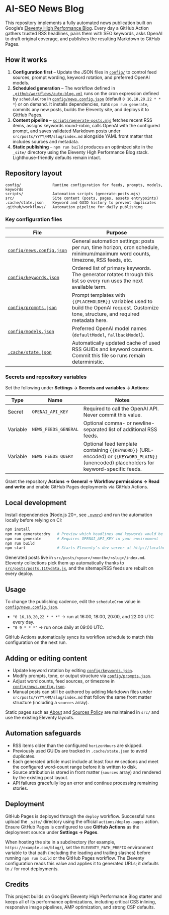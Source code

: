 # AI-SEO News Blog

This repository implements a fully automated news publication built on Google’s [Eleventy High Performance Blog](https://www.industrialempathy.com/posts/eleventy-high-performance-blog/). Every day a GitHub Action gathers trusted RSS headlines, pairs them with SEO keywords, asks OpenAI to draft original coverage, and publishes the resulting Markdown to GitHub Pages.

## How it works

1. **Configuration first** – Update the JSON files in [`config/`](config/) to control feed sources, prompt wording, keyword rotation, and preferred OpenAI models.
2. **Scheduled generation** – The workflow defined in [`.github/workflows/auto-blog.yml`](.github/workflows/auto-blog.yml) runs on the cron expression defined by `scheduleCron` in [`config/news.config.json`](config/news.config.json) (default `0 16,18,20,22 * * *`) or on demand. It installs dependencies, runs `npm run generate`, commits any new posts, builds the Eleventy site, and deploys it to GitHub Pages.
3. **Content pipeline** – [`scripts/generate-posts.mjs`](scripts/generate-posts.mjs) fetches recent RSS items, assigns keywords round-robin, calls OpenAI with the configured prompt, and saves validated Markdown posts under `src/posts/YYYY/MM/slug/index.md` alongside YAML front matter that includes sources and metadata.
4. **Static publishing** – `npm run build` produces an optimized site in the `_site/` directory using the Eleventy High Performance Blog stack. Lighthouse-friendly defaults remain intact.

## Repository layout

```
config/              Runtime configuration for feeds, prompts, models, keywords
scripts/             Automation scripts (generate-posts.mjs)
src/                 Site content (posts, pages, assets entrypoints)
.cache/state.json    Keyword and GUID history to prevent duplicates
.github/workflows/   Automation pipeline for daily publishing
```

### Key configuration files

| File | Purpose |
| --- | --- |
| [`config/news.config.json`](config/news.config.json) | General automation settings: posts per run, time horizon, cron schedule, minimum/maximum word counts, timezone, RSS feeds, etc. |
| [`config/keywords.json`](config/keywords.json) | Ordered list of primary keywords. The generator rotates through this list so every run uses the next available term. |
| [`config/prompts.json`](config/prompts.json) | Prompt templates with `{{PLACEHOLDER}}` variables used to build the OpenAI request. Customize tone, structure, and required metadata here. |
| [`config/models.json`](config/models.json) | Preferred OpenAI model names (`defaultModel`, `fallbackModel`). |
| [`.cache/state.json`](.cache/state.json) | Automatically updated cache of used RSS GUIDs and keyword counters. Commit this file so runs remain deterministic. |

### Secrets and repository variables

Set the following under **Settings → Secrets and variables → Actions**:

| Type | Name | Notes |
| --- | --- | --- |
| Secret | `OPENAI_API_KEY` | Required to call the OpenAI API. Never commit this value. |
| Variable | `NEWS_FEEDS_GENERAL` | Optional comma- or newline-separated list of additional RSS feeds. |
| Variable | `NEWS_FEEDS_QUERY` | Optional feed template containing `{{KEYWORD}}` (URL-encoded) or `{{KEYWORD_PLAIN}}` (unencoded) placeholders for keyword-specific feeds. |

Grant the repository **Actions → General → Workflow permissions → Read and write** and enable GitHub Pages deployments via GitHub Actions.

## Local development

Install dependencies (Node.js 20+, see [`.nvmrc`](.nvmrc)) and run the automation locally before relying on CI:

```bash
npm install
npm run generate:dry   # Preview which headlines and keywords would be used without calling OpenAI
npm run generate       # Requires OPENAI_API_KEY in your environment
npm run build
npm start              # Starts Eleventy’s dev server at http://localhost:8080/
```

Generated posts live in `src/posts/<year>/<month>/<slug>/index.md`. Eleventy collections pick them up automatically thanks to [`src/posts/posts.11tydata.js`](src/posts/posts.11tydata.js), and the sitemap/RSS feeds are rebuilt on every deploy.

## Usage

To change the publishing cadence, edit the `scheduleCron` value in [`config/news.config.json`](config/news.config.json).

- `"0 16,18,20,22 * * *"` → run at 16:00, 18:00, 20:00, and 22:00 UTC every day.
- `"0 9 * * *"` → run once daily at 09:00 UTC.

GitHub Actions automatically syncs its workflow schedule to match this configuration on the next run.

## Adding or editing content

- Update keyword rotation by editing [`config/keywords.json`](config/keywords.json).
- Modify prompts, tone, or output structure via [`config/prompts.json`](config/prompts.json).
- Adjust word counts, feed sources, or timezone in [`config/news.config.json`](config/news.config.json).
- Manual posts can still be authored by adding Markdown files under `src/posts/YYYY/MM/slug/index.md` that follow the same front matter structure (including a `sources` array).

Static pages such as [About](src/about/index.md) and [Sources Policy](src/sources-policy/index.md) are maintained in `src/` and use the existing Eleventy layouts.

## Automation safeguards

- RSS items older than the configured `horizonHours` are skipped.
- Previously used GUIDs are tracked in `.cache/state.json` to avoid duplicates.
- Each generated article must include at least four `##` sections and meet the configured word-count range before it is written to disk.
- Source attribution is stored in front matter (`sources` array) and rendered by the existing post layout.
- API failures gracefully log an error and continue processing remaining stories.

## Deployment

GitHub Pages is deployed through the `deploy` workflow. Successful runs upload the `_site/` directory using the official `actions/deploy-pages` action. Ensure GitHub Pages is configured to use **GitHub Actions** as the deployment source under **Settings → Pages**.

When hosting the site in a subdirectory (for example, `https://example.com/blog/`), set the `ELEVENTY_PATH_PREFIX` environment variable to that path (including the leading and trailing slashes) before running `npm run build` or the GitHub Pages workflow. The Eleventy configuration reads this value and applies it to generated URLs; it defaults to `/` for root deployments.

## Credits

This project builds on Google’s Eleventy High Performance Blog starter and keeps all of its performance optimizations, including critical CSS inlining, responsive image pipelines, AMP optimization, and strong CSP defaults.
